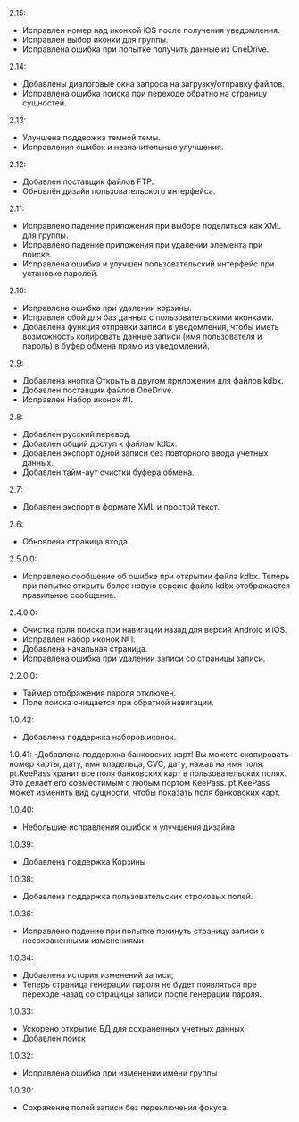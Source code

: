 ﻿2.15:
- Исправлен номер над иконкой iOS после получения уведомления.
- Исправлен выбор иконки для группы.
- Исправлена ошибка при попытке получить данные из OneDrive.

2.14:
- Добавлены диалоговые окна запроса на загрузку/отправку файлов.
- Исправлена ошибка поиска при переходе обратно на страницу сущностей.

2.13:
- Улучшена поддержка темной темы.
- Исправления ошибок и незначительные улучшения.

2.12:
- Добавлен поставщик файлов FTP.
- Обновлён дизайн пользовательского интерфейса.

2.11:
- Исправлено падение приложения при выборе поделиться как XML для группы.
- Исправлено падение приложения при удалении элемента при поиске.
- Исправлена ошибка и улучшен пользовательский интерфейс при установке паролей.

2.10:
- Исправлена ошибка при удалении корзины.
- Исправлен сбой для баз данных с пользовательскими иконками.
- Добавлена функция отправки записи в уведомления, чтобы иметь возможность копировать данные записи (имя пользователя и пароль) в буфер обмена прямо из уведомлений.

2.9:
- Добавлена кнопка Открыть в другом приложении для файлов kdbx.
- Добавлен поставщик файлов OneDrive.
- Исправлен Набор иконок #1.

2.8:
- Добавлен русский перевод.
- Добавлен общий доступ к файлам kdbx.
- Добавлен экспорт одной записи без повторного ввода учетных данных.
- Добавлен тайм-аут очистки буфера обмена.

2.7:
- Добавлен экспорт в формате XML и простой текст.

2.6:
- Обновлена страница входа.

2.5.0.0:
- Исправлено сообщение об ошибке при открытии файла kdbx. Теперь при попытке открыть более новую версию файла kdbx отображается правильное сообщение.

2.4.0.0:
- Очистка поля поиска при навигации назад для версий Android и iOS.
- Исправлен набор иконок №1.
- Добавлена начальная страница.
- Исправлена ошибка при удалении записи со страницы записи.

2.2.0.0:
- Таймер отображения пароля отключен.
- Поле поиска очищается при обратной навигации. 

1.0.42:
- Добавлена поддержка наборов иконок.

1.0.41:
-Добавлена поддержка банковских карт! 
Вы можете скопировать номер карты, дату, имя владельца, CVC, дату, нажав на имя поля.
pt.KeePass хранит все поля банковских карт в пользовательских полях. Это делает его совместимым с любым портом KeePass. pt.KeePass может изменить вид сущности, чтобы показать поля банковских карт.

1.0.40:
- Небольшие исправления ошибок и улучшения дизайна

1.0.39:
- Добавлена поддержка Корзины

1.0.38:
- Добавлена поддержка пользовательских строковых полей.

1.0.36:
- Исправлено падение при попытке покинуть страницу записи с несохраненными изменениями

1.0.34:
- Добавлена история изменений записи;
- Теперь страница генерации пароля не будет появляться пре переходе назад со страцицы записи после генерации пароля.

1.0.33:
- Ускорено открытие БД для сохраненных учетных данных
- Добавлен поиск

1.0.32:
- Исправлена ошибка при изменении имени группы

1.0.30:
- Сохранение полей записи без переключения фокуса.